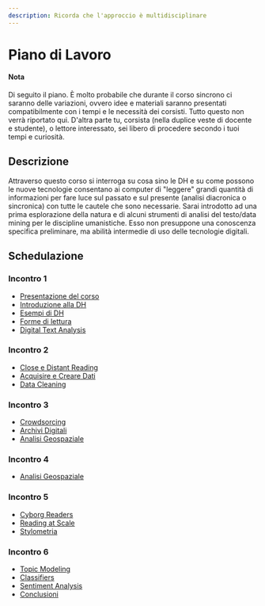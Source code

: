 ```yaml
---
description: Ricorda che l'approccio è multidisciplinare
---
```


# Piano di Lavoro

#### Nota&#x20;

Di seguito il piano. È molto probabile che durante il corso sincrono ci saranno delle variazioni, ovvero idee e materiali  saranno presentati compatibilmente con i tempi e le necessità dei corsisti.  Tutto questo non verrà riportato qui.  D'altra parte tu, corsista  (nella duplice veste di docente e studente), o lettore interessato, sei libero di procedere secondo i tuoi tempi e curiosità.

## Descrizione

Attraverso questo corso si interroga su cosa sino le DH e su come possono le nuove tecnologie consentano ai computer di "leggere" grandi quantità di informazioni per fare luce sul passato e sul presente (analisi diacronica o sincronica) con tutte le cautele che sono necessarie. Sarai introdotto ad una prima esplorazione della natura e di alcuni strumenti di analisi del testo/data mining per le discipline umanistiche. Esso non presuppone una conoscenza specifica preliminare, ma abilità intermedie di uso delle tecnologie digitali.

## Schedulazione

### Incontro 1

* [Presentazione del corso](../)
* [Introduzione alla DH](../close-reading/)
* [Esempi di DH](../esempi-di-dh/)
* [Forme di lettura](../close-reading-1/)
* [Digital Text Analysis](../issues-in-digital-text-analysis.md)

### Incontro 2

* [Close e Distant Reading](../close-reading-2/close-reading.md)
* [Acquisire e Creare Dati](../acquisire-pulire-e-creare-dati/)
* [Data Cleaning](../data-cleaning.md)[ ](../crowdsourcing/crowdsourcing.md)

### Incontro 3

* [Crowdsorcing ](../crowdsourcing/crowdsourcing.md)
* [Archivi Digitali](../archives.md)
* [Analisi Geospaziale ](../strumenti-per-geospatial-analysis/)

### Incontro 4

* [Analisi Geospaziale](../strumenti-per-geospatial-analysis/)

### Incontro  5

* [Cyborg Readers](../cyborg-readers.md)
* [Reading at Scale](../reading-at-scale.md)
* [Stylometria](../stylometria/)

### Incontro 6

* [Topic Modeling](../topic-modeling.md)
* [Classifiers](../classifiers.md)
* [Sentiment Analysis](../sentiment-analysis/sentiment-analysis.md)
* [Conclusioni](../conclusion.md)
